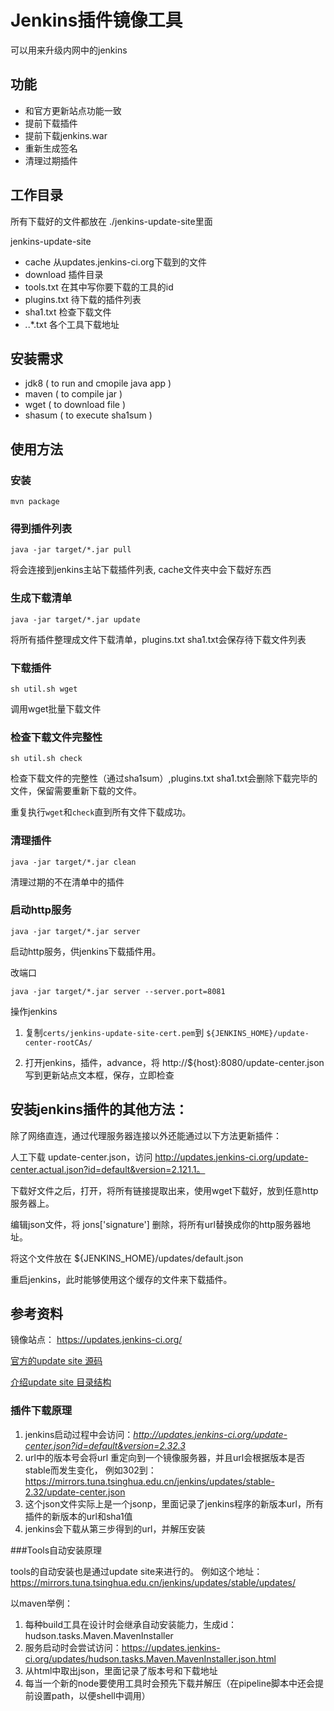 # Jenkins插件镜像工具

可以用来升级内网中的jenkins

## 功能

- 和官方更新站点功能一致
- 提前下载插件
- 提前下载jenkins.war
- 重新生成签名
- 清理过期插件

## 工作目录

所有下载好的文件都放在 ./jenkins-update-site里面

jenkins-update-site
- cache 从updates.jenkins-ci.org下载到的文件
- download 插件目录
- tools.txt 在其中写你要下载的工具的id
- plugins.txt 待下载的插件列表
- sha1.txt 检查下载文件
- *.*.*.txt 各个工具下载地址


## 安装需求

- jdk8   ( to run and cmopile java app )
- maven  ( to compile jar )
- wget   ( to download file )
- shasum ( to execute sha1sum )

 
## 使用方法

### 安装

    mvn package 

### 得到插件列表

    java -jar target/*.jar pull

将会连接到jenkins主站下载插件列表, cache文件夹中会下载好东西
   
### 生成下载清单

    java -jar target/*.jar update

将所有插件整理成文件下载清单，plugins.txt sha1.txt会保存待下载文件列表
  
### 下载插件

    sh util.sh wget
调用wget批量下载文件  

### 检查下载文件完整性

    sh util.sh check  

检查下载文件的完整性（通过sha1sum）,plugins.txt sha1.txt会删除下载完毕的文件，保留需要重新下载的文件。
 
重复执行`wget`和`check`直到所有文件下载成功。 

### 清理插件

    java -jar target/*.jar clean

清理过期的不在清单中的插件
  
### 启动http服务

    java -jar target/*.jar server
    
启动http服务，供jenkins下载插件用。

改端口

    java -jar target/*.jar server --server.port=8081

操作jenkins

1. 复制`certs/jenkins-update-site-cert.pem`到 `${JENKINS_HOME}/update-center-rootCAs/`
    
2. 打开jenkins，插件，advance，将 http://${host}:8080/update-center.json写到更新站点文本框，保存，立即检查

  

## 安装jenkins插件的其他方法：

除了网络直连，通过代理服务器连接以外还能通过以下方法更新插件：

人工下载 update-center.json，访问 http://updates.jenkins-ci.org/update-center.actual.json?id=default&version=2.121.1。

下载好文件之后，打开，将所有链接提取出来，使用wget下载好，放到任意http服务器上。

编辑json文件，将 jons['signature'] 删除，将所有url替换成你的http服务器地址。

将这个文件放在 ${JENKINS_HOME}/updates/default.json

重启jenkins，此时能够使用这个缓存的文件来下载插件。


## 参考资料

镜像站点： https://updates.jenkins-ci.org/

[官方的update site 源码](https://github.com/jenkins-infra/update-center2/blob/master/site/README.md)

[介绍update site 目录结构](https://github.com/jenkins-infra/update-center2/blob/master/site/LAYOUT.md)


### 插件下载原理

1. jenkins启动过程中会访问：*http://updates.jenkins-ci.org/update-center.json?id=default&version=2.32.3*
2. url中的版本号会将url 重定向到一个镜像服务器，并且url会根据版本是否stable而发生变化，
   例如302到：https://mirrors.tuna.tsinghua.edu.cn/jenkins/updates/stable-2.32/update-center.json
3. 这个json文件实际上是一个jsonp，里面记录了jenkins程序的新版本url，所有插件的新版本的url和sha1值
4. jenkins会下载从第三步得到的url，并解压安装

###Tools自动安装原理

tools的自动安装也是通过update site来进行的。
例如这个地址：https://mirrors.tuna.tsinghua.edu.cn/jenkins/updates/stable/updates/

以maven举例：

1. 每种build工具在设计时会继承自动安装能力，生成id：hudson.tasks.Maven.MavenInstaller
2. 服务启动时会尝试访问：https://updates.jenkins-ci.org/updates/hudson.tasks.Maven.MavenInstaller.json.html
3. 从html中取出json，里面记录了版本号和下载地址
4. 每当一个新的node要使用工具时会预先下载并解压（在pipeline脚本中还会提前设置path，以便shell中调用）
